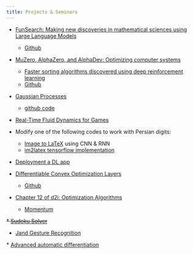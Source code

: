 ```yaml
---
title: Projects & Seminars
---
```

* [FunSearch: Making new discoveries in mathematical sciences using Large Language Models](https://deepmind.google/discover/blog/funsearch-making-new-discoveries-in-mathematical-sciences-using-large-language-models/)
  - [Github](https://github.com/google-deepmind/funsearch)
* [MuZero, AlphaZero, and AlphaDev: Optimizing computer systems](https://deepmind.google/impact/optimizing-computer-systems-with-more-generalized-ai-tools/)
  - [Faster sorting algorithms discovered using deep reinforcement learning](https://www.nature.com/articles/s41586-023-06004-9)
  - [Github](https://github.com/deepmind/alphadev)
* [Gaussian Processes](https://distill.pub/2019/visual-exploration-gaussian-processes/)
  - [github code](https://github.com/HIPS/autograd/blob/master/examples/gaussian_process.py)

* [Real-Time Fluid Dynamics for Games](https://www.josstam.com/_files/ugd/cf1fd6_9989229efbd34a26ba5ccd913721a2ac.pdf)

* Modify one of the following codes to work with Persian digits:
  - [Image to LaTeX](https://github.com/kingyiusuen/image-to-latex) using CNN & RNN
  - [im2latex tensorflow implementation](https://github.com/ritheshkumar95/im2latex-tensorflow)

* [Deployment a DL app](https://fullstackdeeplearning.com/course/2022/lecture-5-deployment/)  

* [Differentiable Convex Optimization Layers](https://locuslab.github.io/2019-10-28-cvxpylayers/)
  - [Github](https://github.com/cvxgrp/cvxpylayers)

* [Chapter 12 of d2i: Optimization Algorithms](https://www.d2l.ai/chapter_optimization/)
  - [Momentum](https://distill.pub/2017/momentum/)

~~* [Sudoku Solver](https://www.kaggle.com/datasets/bryanpark/sudoku/code)~~

* [Jand Gesture Recognition](https://techvidvan.com/tutorials/hand-gesture-recognition-tensorflow-opencv/)

*‌ [Advanced automatic differentiation](https://www.tensorflow.org/guide/advanced_autodiff)